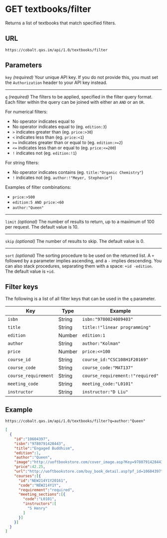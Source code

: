 # GET textbooks/filter

Returns a list of textbooks that match specified filters.

## URL

```
https://cobalt.qas.im/api/1.0/textbooks/filter
```

## Parameters

`key` _(required)_
Your unique API key. If you do not provide this, you must set the `Authorization` header to your API key instead.
- - -
`q` _(required)_
The filters to be applied, specified in the filter query format. Each filter within the query can be joined with either an `AND` or an `OR`.

For numerical filters:
* No operator indicates equal to
* No operator indicates equal to (eg. `edition:3`)
* `>` indicates greater than (eg. `price:>30`)
* `<` indicates less than (eg. `price:<1`)
* `>=` indicates greater than or equal to (eg. `edition:>=2`)
* `<=` indicates less than or equal to (eg. `price:<=200`)
* `!` indicates not (eg. `edition:!1`)

For string filters:
* No operator indicates contains (eg. `title:"Organic Chemistry"`)
* `!` indicates not (eg. `author:!"Meyer, Stephenie"`)

Examples of filter combinations:
* `price:>500`
* `edition:5 AND price:<60`
* `author:"Queen"`

- - -
`limit` _(optional)_
The number of results to return, up to a maximum of 100 per request. The default value is 10.
- - -
`skip` _(optional)_
The number of results to skip. The default value is 0.
- - -
`sort` _(optional)_
The sorting procedure to be used on the returned list. A `+` followed by a parameter implies ascending, and a `-` implies descending. You can also stack procedures, separating them with a space: `+id -edition`. The default value is `+id`.

## Filter keys

The following is a list of all filter keys that can be used in the `q` parameter.

| Key                  | Type   | Example                          |
|----------------------|--------|----------------------------------|
| `isbn`               | String | `isbn:"9780024089403"`           |
| `title`              | String | `title:!"linear programming"`    |
| `edition`            | Number | `edition:1`                      |
| `author`             | String | `author:"Kolman"`                |
| `price`              | Number | `price:<=100`                    |
| `course_id`          | String | `course_id:"CSC108H1F20169"`     |
| `course_code`        | String | `course_code:"MAT137"`           |
| `course_requirement` | String | `course_requirement:!"required"` |
| `meeting_code`       | String | `meeting_code:"L0101"`           |
| `instructor`         | String | `instructor:"D Liu"`             |

## Example

```
https://cobalt.qas.im/api/1.0/textbooks/filter?q=author:"Queen"
```

```json
[
  {
    "id":"10604397",
    "isbn":"9780791428443",
    "title":"Engaged Buddhism",
    "edition":1,
    "author":"Queen",
    "image":"http://uoftbookstore.com/cover_image.asp?Key=9780791428443&Size=L&p=1",
    "price":42.25,
    "url":"http://uoftbookstore.com/buy_book_detail.asp?pf_id=10604397",
    "courses":[{
      "id":"NEW214Y1Y20161",
      "code":"NEW214Y1Y",
      "requirement":"required",
      "meeting_sections":[{
        "code":"L0101",
        "instructors":[
          "S Henry"
        ]
      }]
    }]
  }
]
```
